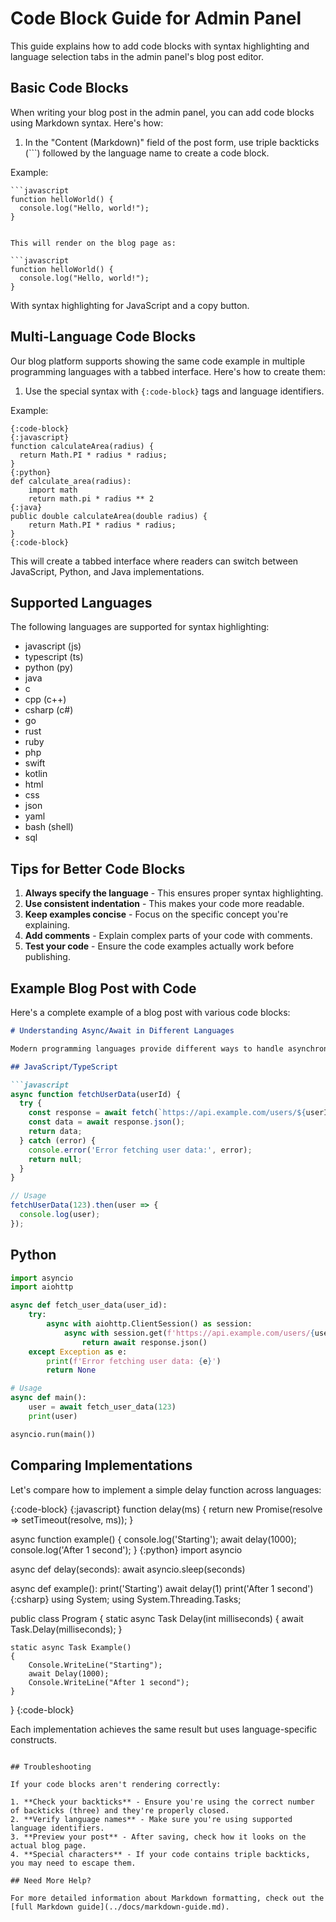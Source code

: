 # Code Block Guide for Admin Panel

This guide explains how to add code blocks with syntax highlighting and language selection tabs in the admin panel's blog post editor.

## Basic Code Blocks

When writing your blog post in the admin panel, you can add code blocks using Markdown syntax. Here's how:

1. In the "Content (Markdown)" field of the post form, use triple backticks (```) followed by the language name to create a code block.

Example:

```
```javascript
function helloWorld() {
  console.log("Hello, world!");
}
```
```

This will render on the blog page as:

```javascript
function helloWorld() {
  console.log("Hello, world!");
}
```

With syntax highlighting for JavaScript and a copy button.

## Multi-Language Code Blocks

Our blog platform supports showing the same code example in multiple programming languages with a tabbed interface. Here's how to create them:

1. Use the special syntax with `{:code-block}` tags and language identifiers.

Example:

```
{:code-block}
{:javascript}
function calculateArea(radius) {
  return Math.PI * radius * radius;
}
{:python}
def calculate_area(radius):
    import math
    return math.pi * radius ** 2
{:java}
public double calculateArea(double radius) {
    return Math.PI * radius * radius;
}
{:code-block}
```

This will create a tabbed interface where readers can switch between JavaScript, Python, and Java implementations.

## Supported Languages

The following languages are supported for syntax highlighting:

- javascript (js)
- typescript (ts)
- python (py)
- java
- c
- cpp (c++)
- csharp (c#)
- go
- rust
- ruby
- php
- swift
- kotlin
- html
- css
- json
- yaml
- bash (shell)
- sql

## Tips for Better Code Blocks

1. **Always specify the language** - This ensures proper syntax highlighting.
2. **Use consistent indentation** - This makes your code more readable.
3. **Keep examples concise** - Focus on the specific concept you're explaining.
4. **Add comments** - Explain complex parts of your code with comments.
5. **Test your code** - Ensure the code examples actually work before publishing.

## Example Blog Post with Code

Here's a complete example of a blog post with various code blocks:

```markdown
# Understanding Async/Await in Different Languages

Modern programming languages provide different ways to handle asynchronous operations. Let's explore how async/await works across languages.

## JavaScript/TypeScript

```javascript
async function fetchUserData(userId) {
  try {
    const response = await fetch(`https://api.example.com/users/${userId}`);
    const data = await response.json();
    return data;
  } catch (error) {
    console.error('Error fetching user data:', error);
    return null;
  }
}

// Usage
fetchUserData(123).then(user => {
  console.log(user);
});
```

## Python

```python
import asyncio
import aiohttp

async def fetch_user_data(user_id):
    try:
        async with aiohttp.ClientSession() as session:
            async with session.get(f'https://api.example.com/users/{user_id}') as response:
                return await response.json()
    except Exception as e:
        print(f'Error fetching user data: {e}')
        return None

# Usage
async def main():
    user = await fetch_user_data(123)
    print(user)

asyncio.run(main())
```

## Comparing Implementations

Let's compare how to implement a simple delay function across languages:

{:code-block}
{:javascript}
function delay(ms) {
  return new Promise(resolve => setTimeout(resolve, ms));
}

async function example() {
  console.log('Starting');
  await delay(1000);
  console.log('After 1 second');
}
{:python}
import asyncio

async def delay(seconds):
    await asyncio.sleep(seconds)

async def example():
    print('Starting')
    await delay(1)
    print('After 1 second')
{:csharp}
using System;
using System.Threading.Tasks;

public class Program
{
    static async Task Delay(int milliseconds)
    {
        await Task.Delay(milliseconds);
    }
    
    static async Task Example()
    {
        Console.WriteLine("Starting");
        await Delay(1000);
        Console.WriteLine("After 1 second");
    }
}
{:code-block}

Each implementation achieves the same result but uses language-specific constructs.
```

## Troubleshooting

If your code blocks aren't rendering correctly:

1. **Check your backticks** - Ensure you're using the correct number of backticks (three) and they're properly closed.
2. **Verify language names** - Make sure you're using supported language identifiers.
3. **Preview your post** - After saving, check how it looks on the actual blog page.
4. **Special characters** - If your code contains triple backticks, you may need to escape them.

## Need More Help?

For more detailed information about Markdown formatting, check out the [full Markdown guide](../docs/markdown-guide.md).
